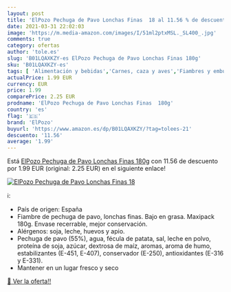 ```yaml
---
layout: post
title: 'ElPozo Pechuga de Pavo Lonchas Finas  18 al 11.56 % de descuento'
date: 2021-03-31 22:02:03
image: 'https://m.media-amazon.com/images/I/51ml2ptxMSL._SL400_.jpg'
comments: true
category: ofertas
author: 'tole.es'
slug: 'B01LQAXKZY-es ElPozo Pechuga de Pavo Lonchas Finas 180g'
sku: 'B01LQAXKZY-es'
tags: [ 'Alimentación y bebidas','Carnes, caza y aves','Fiambres y embutidos','elpozo','pavo', ]
actualPrice: 1.99 EUR
currency: EUR
price: 1.99
comparePrice: 2.25 EUR
prodname: 'ElPozo Pechuga de Pavo Lonchas Finas  180g'
country: 'es'
flag: '🇪🇸'
brand: 'ElPozo'
buyurl: 'https://www.amazon.es/dp/B01LQAXKZY/?tag=tolees-21'
descuento: '11.56'
average: '1.99'
---
```


Está [ElPozo Pechuga de Pavo Lonchas Finas  180g](https://www.amazon.es/dp/B01LQAXKZY/?tag=tolees-21) con 11.56 de descuento por 1.99 EUR (original: 2.25 EUR) en el siguiente enlace!

[![ElPozo Pechuga de Pavo Lonchas Finas  18](https://m.media-amazon.com/images/I/51ml2ptxMSL._SL400_.jpg)](https://www.amazon.es/dp/B01LQAXKZY/?tag=tolees-21)

ℹ️:

- País de origen: España
- Fiambre de pechuga de pavo, lonchas finas. Bajo en grasa. Maxipack 180g. Envase recerrable, mejor conservación.
- Alérgenos: soja, leche, huevos y apio.
- Pechuga de pavo (55%), agua, fécula de patata, sal, leche en polvo, proteína de soja, azúcar, dextrosa de maíz, aromas, aroma de humo, estabilizantes (E-451, E-407), conservador (E-250), antioxidantes (E-316 y E-331).
- Mantener en un lugar fresco y seco

[🛒 Ver la oferta!!](https://www.amazon.es/dp/B01LQAXKZY/?tag=tolees-21)
